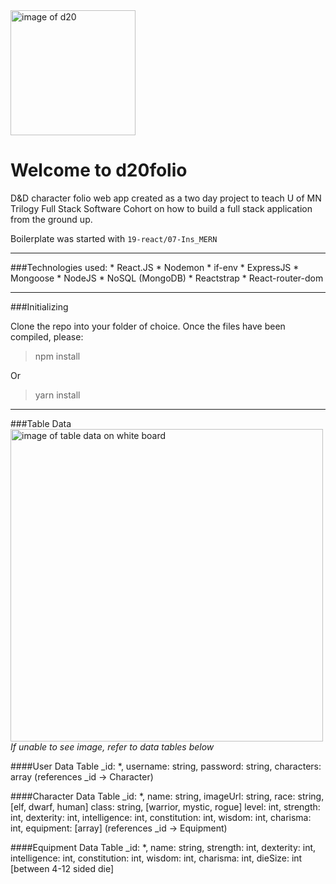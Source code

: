 <img src="client/src/d20-folio-logo-1.png" alt="image of d20" style= "width: 200px; margin: 0 auto;">

# Welcome to d20folio 
D&amp;D character folio web app created as a two day project to teach U of MN Trilogy Full Stack Software Cohort on how to build a full stack application from the ground up. 

Boilerplate was started with `19-react/07-Ins_MERN`


***

###Technologies used:
	* React.JS
	* Nodemon
	* if-env
	* ExpressJS
	* Mongoose
	* NodeJS
	* NoSQL (MongoDB)
	* Reactstrap
	* React-router-dom

	
***

###Initializing

Clone the repo into your folder of choice. Once the files have been compiled, please:
> 	npm install

Or

>  yarn install
 
***


###Table Data
<img src="client/src/tables-for-d20folio.png" alt="image of table data on white board" style="width: 500px;">
	*If unable to see image, refer to data tables below*

####User Data Table
	_id: *,
	username: string,
	password: string,
	characters: array (references _id -> Character)
	
####Character Data Table
	_id: *,
	name: string,
	imageUrl: string,
	race: string, [elf, dwarf, human]
	class: string, [warrior, mystic, rogue]
	level: int,
	strength: int,
	dexterity: int,
	intelligence: int,
	constitution: int,
	wisdom: int,
	charisma: int, 
	equipment: [array] (references _id -> Equipment)
	
####Equipment Data Table
	_id: *,
	name: string,
	strength: int,
	dexterity: int,
	intelligence: int,
	constitution: int,
	wisdom: int,
	charisma: int,
	dieSize: int [between 4-12 sided die]
	
